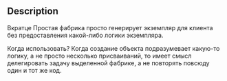 ## Description

Вкратце
Простая фабрика просто генерирует экземпляр для клиента без предоставления какой-либо логики экземпляра.

Когда использовать?
Когда создание объекта подразумевает какую-то логику, а не просто несколько присваиваний,
то имеет смысл делегировать задачу выделенной фабрике, а не повторять повсюду один и тот же код.
